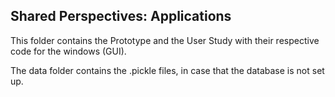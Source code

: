 <H2>Shared Perspectives: Applications</H2>

This folder contains the Prototype and the User Study with their respective code for the windows (GUI).

The data folder contains the .pickle files, in case that the database is not set up.
